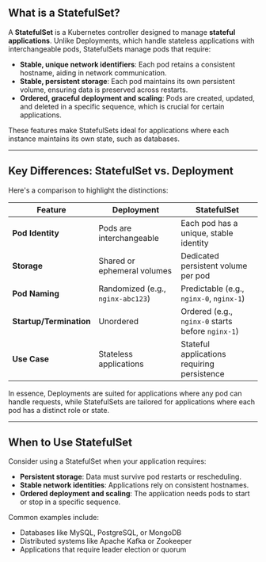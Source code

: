 ## What is a StatefulSet?

A **StatefulSet** is a Kubernetes controller designed to manage **stateful applications**. Unlike Deployments, which handle stateless applications with interchangeable pods, StatefulSets manage pods that require:

- **Stable, unique network identifiers**: Each pod retains a consistent hostname, aiding in network communication.
- **Stable, persistent storage**: Each pod maintains its own persistent volume, ensuring data is preserved across restarts.
- **Ordered, graceful deployment and scaling**: Pods are created, updated, and deleted in a specific sequence, which is crucial for certain applications.

These features make StatefulSets ideal for applications where each instance maintains its own state, such as databases.

---

## Key Differences: StatefulSet vs. Deployment

Here's a comparison to highlight the distinctions:

| Feature | Deployment | StatefulSet |
| --- | --- | --- |
| **Pod Identity** | Pods are interchangeable | Each pod has a unique, stable identity |
| **Storage** | Shared or ephemeral volumes | Dedicated persistent volume per pod |
| **Pod Naming** | Randomized (e.g., `nginx-abc123`) | Predictable (e.g., `nginx-0`, `nginx-1`) |
| **Startup/Termination** | Unordered | Ordered (e.g., `nginx-0` starts before `nginx-1`) |
| **Use Case** | Stateless applications | Stateful applications requiring persistence |

In essence, Deployments are suited for applications where any pod can handle requests, while StatefulSets are tailored for applications where each pod has a distinct role or state.

---

## When to Use StatefulSet

Consider using a StatefulSet when your application requires:

- **Persistent storage**: Data must survive pod restarts or rescheduling.
- **Stable network identities**: Applications rely on consistent hostnames.
- **Ordered deployment and scaling**: The application needs pods to start or stop in a specific sequence.

Common examples include:

- Databases like MySQL, PostgreSQL, or MongoDB
- Distributed systems like Apache Kafka or Zookeeper
- Applications that require leader election or quorum